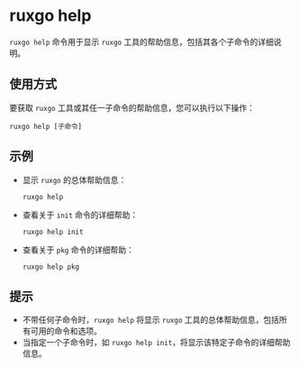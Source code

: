 # ruxgo help

`ruxgo help` 命令用于显示 `ruxgo` 工具的帮助信息，包括其各个子命令的详细说明。

## 使用方式

要获取 `ruxgo` 工具或其任一子命令的帮助信息，您可以执行以下操作：

```
ruxgo help [子命令]
```

## 示例

- 显示 `ruxgo` 的总体帮助信息：

  ```
  ruxgo help
  ```

- 查看关于 `init` 命令的详细帮助：

  ```
  ruxgo help init
  ```

- 查看关于 `pkg` 命令的详细帮助：

  ```
  ruxgo help pkg
  ```

## 提示

- 不带任何子命令时，`ruxgo help` 将显示 `ruxgo` 工具的总体帮助信息，包括所有可用的命令和选项。
- 当指定一个子命令时，如 `ruxgo help init`，将显示该特定子命令的详细帮助信息。